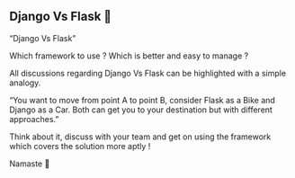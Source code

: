 ## Django Vs Flask 🤝

“Django Vs Flask”

Which framework to use ? Which is better and easy to manage ?

All discussions regarding Django Vs Flask can be highlighted with a simple analogy.

“You want to move from point A to point B, consider Flask as a Bike and Django as a Car. Both can get you to your destination but with different approaches.”

Think about it, discuss with your team and get on using the framework which covers the solution more aptly !

Namaste 🙏